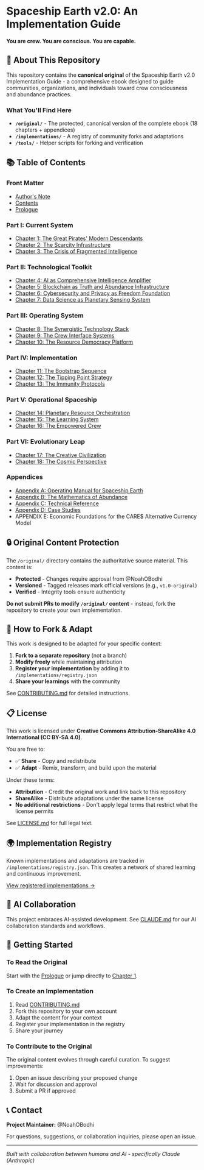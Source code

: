 # Spaceship Earth v2.0: An Implementation Guide

**You are crew. You are conscious. You are capable.**

## 📖 About This Repository

This repository contains the **canonical original** of the Spaceship Earth v2.0 Implementation Guide - a comprehensive ebook designed to guide communities, organizations, and individuals toward crew consciousness and abundance practices.

### What You'll Find Here

- **`/original/`** - The protected, canonical version of the complete ebook (18 chapters + appendices)
- **`/implementations/`** - A registry of community forks and adaptations
- **`/tools/`** - Helper scripts for forking and verification

## 📚 Table of Contents

### Front Matter
- [Author's Note](original/front_matter/00%20-%20Author's%20Note.md)
- [Contents](original/front_matter/00%20-%20Contents.md)
- [Prologue](original/front_matter/00%20-%20Prologue.md)

### Part I: Current System
- [Chapter 1: The Great Pirates' Modern Descendants](original/part_1_current_system/Chapter%201%20The%20Great%20Pirates'%20Modern%20Descendants.md)
- [Chapter 2: The Scarcity Infrastructure](original/part_1_current_system/Chapter%202%20The%20Scarcity%20Infrastructure.md)
- [Chapter 3: The Crisis of Fragmented Intelligence](original/part_1_current_system/Chapter%203%20The%20Crisis%20of%20Fragmented%20Intelligence.md)

### Part II: Technological Toolkit
- [Chapter 4: AI as Comprehensive Intelligence Amplifier](original/part_2_technological_toolkit/Chapter%204%20AI%20as%20Comprehensive%20Intelligence%20Amplifier.md)
- [Chapter 5: Blockchain as Truth and Abundance Infrastructure](original/part_2_technological_toolkit/Chapter%205%20Blockchain%20as%20Truth%20and%20Abundance%20Infrastructure.md)
- [Chapter 6: Cybersecurity and Privacy as Freedom Foundation](original/part_2_technological_toolkit/Chapter%206%20Cybersecurity%20and%20Privacy%20as%20Freedom%20Foundation.md)
- [Chapter 7: Data Science as Planetary Sensing System](original/part_2_technological_toolkit/Chapter%207%20Data%20Science%20as%20Planetary%20Sensing%20System.md)

### Part III: Operating System
- [Chapter 8: The Synergistic Technology Stack](original/part_3_operating_system/Chapter%208%20The%20Synergistic%20Technology%20Stack.md)
- [Chapter 9: The Crew Interface Systems](original/part_3_operating_system/Chapter%209%20The%20Crew%20Interface%20Systems.md)
- [Chapter 10: The Resource Democracy Platform](original/part_3_operating_system/Chapter%2010%20The%20Resource%20Democracy%20Platform.md)

### Part IV: Implementation
- [Chapter 11: The Bootstrap Sequence](original/part_4_implementation/Chapter%2011%20The%20Bootstrap%20Sequence.md)
- [Chapter 12: The Tipping Point Strategy](original/part_4_implementation/Chapter%2012%20The%20Tipping%20Point%20Strategy.md)
- [Chapter 13: The Immunity Protocols](original/part_4_implementation/Chapter%2013%20The%20Immunity%20Protocols.md)

### Part V: Operational Spaceship
- [Chapter 14: Planetary Resource Orchestration](original/part_5_operational_spaceship/Chapter%2014%20Planetary%20Resource%20Orchestration.md)
- [Chapter 15: The Learning System](original/part_5_operational_spaceship/Chapter%2015%20The%20Learning%20System.md)
- [Chapter 16: The Empowered Crew](original/part_5_operational_spaceship/Chapter%2016%20The%20Empowered%20Crew.md)

### Part VI: Evolutionary Leap
- [Chapter 17: The Creative Civilization](original/part_6_evolutionary_leap/Chapter%2017%20The%20Creative%20Civilization.md)
- [Chapter 18: The Cosmic Perspective](original/part_6_evolutionary_leap/Chapter%2018%20The%20Cosmic%20Perspective.md)

### Appendices
- [Appendix A: Operating Manual for Spaceship Earth](original/appendices/X%20-%20APPENDIX%20A%20Operating%20Manual%20for%20Spaceship%20Earth.md)
- [Appendix B: The Mathematics of Abundance](original/appendices/X%20-%20APPENDIX%20B%20The%20Mathematics%20of%20Abundance.md)
- [Appendix C: Technical Reference](original/appendices/X%20-%20APPENDIX%20C%20Technical%20Reference.md)
- [Appendix D: Case Studies](original/appendices/X%20-%20Appendix%20D%20Case%20Studies.md)
- APPENDIX E: Economic Foundations for the CARE$ Alternative Currency Model

## 🔒 Original Content Protection

The `/original/` directory contains the authoritative source material. This content is:

- **Protected** - Changes require approval from @NoahOBodhi
- **Versioned** - Tagged releases mark official versions (e.g., `v1.0-original`)
- **Verified** - Integrity tools ensure authenticity

**Do not submit PRs to modify `/original/` content** - instead, fork the repository to create your own implementation.

## 🍴 How to Fork & Adapt

This work is designed to be adapted for your specific context:

1. **Fork to a separate repository** (not a branch)
2. **Modify freely** while maintaining attribution
3. **Register your implementation** by adding it to `/implementations/registry.json`
4. **Share your learnings** with the community

See [CONTRIBUTING.md](CONTRIBUTING.md) for detailed instructions.

## 📋 License

This work is licensed under **Creative Commons Attribution-ShareAlike 4.0 International (CC BY-SA 4.0)**.

You are free to:
- ✅ **Share** - Copy and redistribute
- ✅ **Adapt** - Remix, transform, and build upon the material

Under these terms:
- **Attribution** - Credit the original work and link back to this repository
- **ShareAlike** - Distribute adaptations under the same license
- **No additional restrictions** - Don't apply legal terms that restrict what the license permits

See [LICENSE.md](LICENSE.md) for full legal text.

## 🌍 Implementation Registry

Known implementations and adaptations are tracked in `/implementations/registry.json`. This creates a network of shared learning and continuous improvement.

[View registered implementations →](implementations/registry.json)

## 🤖 AI Collaboration

This project embraces AI-assisted development. See [CLAUDE.md](CLAUDE.md) for our AI collaboration standards and workflows.

## 🚀 Getting Started

### To Read the Original

Start with the [Prologue](original/front_matter/00%20-%20Prologue.md) or jump directly to [Chapter 1](original/part_1_current_system/Chapter%201%20The%20Great%20Pirates'%20Modern%20Descendants.md).

### To Create an Implementation

1. Read [CONTRIBUTING.md](CONTRIBUTING.md)
2. Fork this repository to your own account
3. Adapt the content for your context
4. Register your implementation in the registry
5. Share your journey

### To Contribute to the Original

The original content evolves through careful curation. To suggest improvements:

1. Open an issue describing your proposed change
2. Wait for discussion and approval
3. Submit a PR if approved

## 📞 Contact

**Project Maintainer:** @NoahOBodhi

For questions, suggestions, or collaboration inquiries, please open an issue.

---

*Built with collaboration between humans and AI - specifically Claude (Anthropic)*
